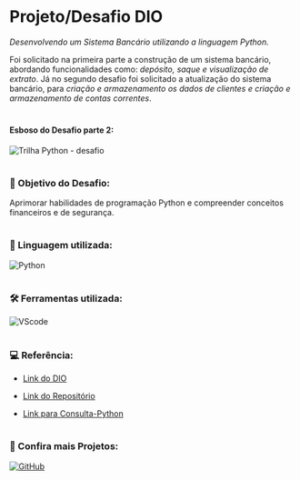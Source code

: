 
# Projeto/Desafio DIO

*Desenvolvendo um Sistema Bancário utilizando a linguagem Python.*

Foi solicitado na primeira parte a construção de um sistema bancário, abordando funcionalidades como: *depósito, saque e visualização de extrato*. Já no segundo desafio foi solicitado a atualização do sistema bancário, para *criação e armazenamento os dados de clientes e criação e armazenamento de contas correntes*.
# 
#### Esboso do Desafio parte 2:
![Trilha Python - desafio](https://github.com/JessicaSouza247/Desafio-Sistema-Bancario-Python/assets/166530012/6b595beb-a5da-4f6b-8b08-a5ffb195bde9)

#

### 📌 Objetivo do Desafio:

Aprimorar habilidades de programação Python e compreender conceitos financeiros e de segurança.
#

### 💬 Linguagem utilizada:

![Python](https://img.shields.io/badge/Python-3776AB?style=for-the-badge&logo=python&logoColor=white)
#

### 🛠️ Ferramentas utilizada:

![VScode](https://img.shields.io/badge/Visual_Studio_Code-0078D4?style=for-the-badge&logo=visual%20studio%20code&logoColor=white)
#

### 💻 Referência:
- [Link do DIO](https://web.dio.me/)

- [Link do Repositório](https://github.com/digitalinnovationone/trilha-python-dio)

- [Link para Consulta-Python](https://www.w3schools.com/python/default.asp)
#

### 🔎 Confira mais Projetos: 

[![GitHub](https://img.shields.io/badge/GitHub-0078D4?style=for-the-badge&logo=github&logoColor=white)](https://github.com/JessicaSouza247)
